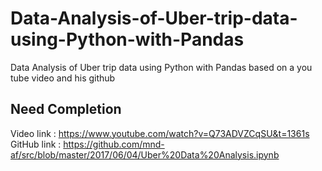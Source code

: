 # Data-Analysis-of-Uber-trip-data-using-Python-with-Pandas
Data Analysis of Uber trip data using Python with Pandas based on a you tube video and his github 
## Need Completion
Video link : https://www.youtube.com/watch?v=Q73ADVZCqSU&t=1361s <br>
GitHub link : https://github.com/mnd-af/src/blob/master/2017/06/04/Uber%20Data%20Analysis.ipynb
